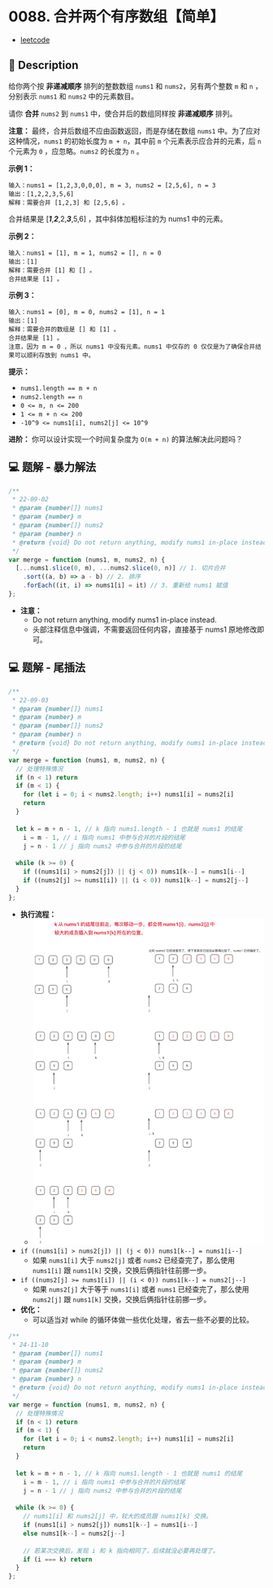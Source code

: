 # 0088. 合并两个有序数组【简单】

- [leetcode](https://leetcode.cn/problems/merge-sorted-array)

## 📝 Description

给你两个按 **非递减顺序** 排列的整数数组 `nums1` 和 `nums2`，另有两个整数 `m` 和 `n` ，分别表示 `nums1` 和 `nums2` 中的元素数目。

请你 **合并** `nums2` 到 `nums1` 中，使合并后的数组同样按 **非递减顺序** 排列。

**注意：** 最终，合并后数组不应由函数返回，而是存储在数组 `nums1` 中。为了应对这种情况，`nums1` 的初始长度为 `m + n`，其中前 `m` 个元素表示应合并的元素，后 `n` 个元素为 `0` ，应忽略。`nums2` 的长度为 `n` 。

**示例 1：**
```
输入：nums1 = [1,2,3,0,0,0], m = 3, nums2 = [2,5,6], n = 3
输出：[1,2,2,3,5,6]
解释：需要合并 [1,2,3] 和 [2,5,6] 。
```

合并结果是 [***1***,***2***,2,***3***,5,6] ，其中斜体加粗标注的为 nums1 中的元素。

**示例 2：**
```
输入：nums1 = [1], m = 1, nums2 = [], n = 0
输出：[1]
解释：需要合并 [1] 和 [] 。
合并结果是 [1] 。
```

**示例 3：**
```
输入：nums1 = [0], m = 0, nums2 = [1], n = 1
输出：[1]
解释：需要合并的数组是 [] 和 [1] 。
合并结果是 [1] 。
注意，因为 m = 0 ，所以 nums1 中没有元素。nums1 中仅存的 0 仅仅是为了确保合并结果可以顺利存放到 nums1 中。
```

**提示：**

- `nums1.length == m + n`
- `nums2.length == n`
- `0 <= m, n <= 200`
- `1 <= m + n <= 200`
- `-10^9 <= nums1[i], nums2[j] <= 10^9`

**进阶：** 你可以设计实现一个时间复杂度为 `O(m + n)` 的算法解决此问题吗？

## 💻 题解 - 暴力解法

```js
/**
 * 22-09-02
 * @param {number[]} nums1
 * @param {number} m
 * @param {number[]} nums2
 * @param {number} n
 * @return {void} Do not return anything, modify nums1 in-place instead.
 */
var merge = function (nums1, m, nums2, n) {
  [...nums1.slice(0, m), ...nums2.slice(0, n)] // 1. 切片合并
    .sort((a, b) => a - b) // 2. 排序
    .forEach((it, i) => nums1[i] = it) // 3. 重新给 nums1 赋值
};
```

- **注意：**
  - Do not return anything, modify nums1 in-place instead.
  - 头部注释信息中强调，不需要返回任何内容，直接基于 nums1 原地修改即可。

## 💻 题解 - 尾插法

```js
/**
 * 22-09-03
 * @param {number[]} nums1
 * @param {number} m
 * @param {number[]} nums2
 * @param {number} n
 * @return {void} Do not return anything, modify nums1 in-place instead.
 */
var merge = function (nums1, m, nums2, n) {
  // 处理特殊情况
  if (n < 1) return
  if (m < 1) {
    for (let i = 0; i < nums2.length; i++) nums1[i] = nums2[i]
    return
  }

  let k = m + n - 1, // k 指向 nums1.length - 1 也就是 nums1 的结尾
    i = m - 1, // i 指向 nums1 中参与合并的片段的结尾
    j = n - 1 // j 指向 nums2 中参与合并的片段的结尾

  while (k >= 0) {
    if ((nums1[i] > nums2[j]) || (j < 0)) nums1[k--] = nums1[i--]
    if ((nums2[j] >= nums1[i]) || (i < 0)) nums1[k--] = nums2[j--]
  }
};
```

- **执行流程：**
  - ![](md-imgs/2024-11-10-20-55-40.png)
- `if ((nums1[i] > nums2[j]) || (j < 0)) nums1[k--] = nums1[i--]`
  - 如果 `nums1[i]` 大于 `nums2[j]` 或者 `nums2` 已经查完了，那么使用 `nums1[i]` 跟 `nums1[k]` 交换，交换后俩指针往前挪一步。
- `if ((nums2[j] >= nums1[i]) || (i < 0)) nums1[k--] = nums2[j--]`
  - 如果 `nums2[j]` 大于等于 `nums1[i]` 或者 `nums1` 已经查完了，那么使用 `nums2[j]` 跟 `nums1[k]` 交换，交换后俩指针往前挪一步。
- **优化：**
  - 可以适当对 while 的循环体做一些优化处理，省去一些不必要的比较。

```js
/**
 * 24-11-10
 * @param {number[]} nums1
 * @param {number} m
 * @param {number[]} nums2
 * @param {number} n
 * @return {void} Do not return anything, modify nums1 in-place instead.
 */
var merge = function (nums1, m, nums2, n) {
  // 处理特殊情况
  if (n < 1) return
  if (m < 1) {
    for (let i = 0; i < nums2.length; i++) nums1[i] = nums2[i]
    return
  }

  let k = m + n - 1, // k 指向 nums1.length - 1 也就是 nums1 的结尾
    i = m - 1, // i 指向 nums1 中参与合并的片段的结尾
    j = n - 1 // j 指向 nums2 中参与合并的片段的结尾

  while (k >= 0) {
    // nums1[i] 和 nums2[j] 中，较大的成员跟 nums1[k] 交换。
    if (nums1[i] > nums2[j]) nums1[k--] = nums1[i--]
    else nums1[k--] = nums2[j--]

    // 若某次交换后，发现 i 和 k 指向相同了，后续就没必要再处理了。
    if (i === k) return
  }
};
```